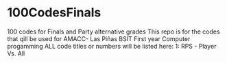 # 100CodesFinals
100 codes for Finals and Party alternative grades
This repo is for the codes that qill be used for AMACC- Las Piñas BSIT First year Computer progamming 
ALL code titles or numbers will be listed here:
1: RPS - Player Vs. All
